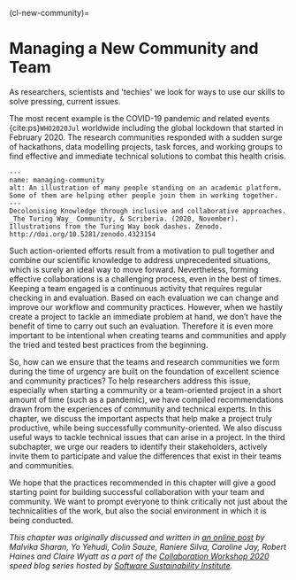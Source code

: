 (cl-new-community)=
# Managing a New Community and Team

As researchers, scientists and 'techies' we look for ways to use our skills to solve pressing, current issues.

The most recent example is the COVID-19 pandemic and related events {cite:ps}`WHO2020Jul` worldwide including the global lockdown that started in February 2020. The research communities responded with a sudden surge of hackathons, data modelling projects, task forces, and working groups to find effective and immediate technical solutions to combat this health crisis.

```{figure} ../figures/decolonising-knowledge.jpg
---
name: managing-community
alt: An illustration of many people standing on an academic platform. Some of them are helping other people join them in working together.
---
Decolonising Knowledge through inclusive and collaborative approaches. _The Turing Way_ Community, & Scriberia. (2020, November). Illustrations from the Turing Way book dashes. Zenodo. http://doi.org/10.5281/zenodo.4323154
```

Such action-oriented efforts result from a motivation to pull together and combine our scientific knowledge to address unprecedented situations, which is surely an ideal way to move forward. Nevertheless, forming effective collaborations is a challenging process, even in the best of times. Keeping a team engaged is a continuous activity that requires regular checking in and evaluation. Based on each evaluation we can change and improve our workflow and community practices. However, when we hastily create a project to tackle an immediate problem at hand, we don’t have the benefit of time to carry out such an evaluation. Therefore it is even more important to be intentional when creating teams and communities and apply the tried and tested best practices from the beginning.

So, how can we ensure that the teams and research communities we form during the time of urgency are built on the foundation of excellent science and community practices? To help researchers address this issue, especially when starting a community or a team-oriented project in a short amount of time (such as a pandemic), we have compiled recommendations drawn from the experiences of community and technical experts. In this chapter, we discuss the important aspects that help make a project truly productive, while being successfully community-oriented. We also discuss useful ways to tackle technical issues that can arise in a project. In the third subchapter, we urge our readers to identify their stakeholders, actively invite them to participate and value the differences that exist in their teams and communities.

We hope that the practices recommended in this chapter will give a good starting point for building successful collaboration with your team and community. We want to prompt everyone to think critically not just about the technicalities of the work, but also the social environment in which it is being conducted.

*This chapter was originally discussed and written in [an online post](https://www.software.ac.uk/blog/2020-05-26-cw20-speed-blog-bootstrapping-development-team-during-time-crisis) by Malvika Sharan, Yo Yehudi, Colin Sauze, Raniere Silva, Caroline Jay, Robert Haines and Claire Wyatt as a part of the [Collaboration Workshop 2020](https://www.software.ac.uk/cw20) speed blog series hosted by [Software Sustainability Institute](https://www.software.ac.uk).*
